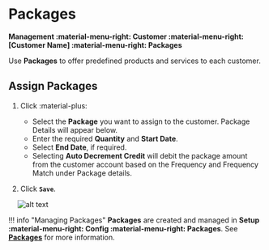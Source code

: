 # Packages
**Management :material-menu-right: Customer :material-menu-right: [Customer Name] :material-menu-right: Packages**

Use **Packages** to offer predefined products and services to each customer. 

## Assign Packages
1. Click :material-plus:

   + Select the **Package** you want to assign to the customer. Package Details will appear below. 
   + Enter the required **Quantity** and **Start Date**.
   + Select **End Date**, if required. 
   + Selecting **Auto Decrement Credit** will debit the package amount from the customer account based on the Frequency and Frequency Match under Package details.

2. Click **`Save`**.

&emsp; ![alt text][customer-packages]

!!! info "Managing Packages"
    **Packages** are created and managed in **Setup :material-menu-right: Config :material-menu-right: Packages**. See **[Packages](https://docs.connexcs.com/setup/config/packages/)** for more information. 
    
[customer-packages]: /customer/img/customer-packages.png "Customer Packages"
